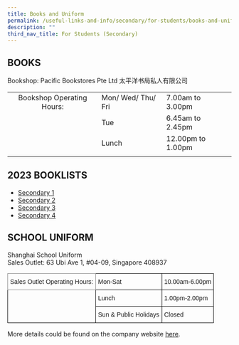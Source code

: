 ```yaml
---
title: Books and Uniform
permalink: /useful-links-and-info/secondary/for-students/books-and-uniform/
description: ""
third_nav_title: For Students (Secondary)
---
```

## BOOKS

Bookshop: Pacific Bookstores Pte Ltd 太平洋书局私人有限公司

|   |   |   |
|:-:|---|---|
| Bookshop Operating Hours:  | Mon/ Wed/ Thu/ Fri  | 7.00am to 3.00pm  |
|   | Tue  | 6.45am to 2.45pm  |
|   | Lunch  | 12.00pm to 1.00pm  |
|   |   |   |


## 2023 BOOKLISTS




*   [Secondary 1](/files/2023%20s1%20booklist.pdf)
*   [Secondary 2](/files/2023%20sec%202%20booklist.pdf)
*   [Secondary 3](/files/2023%20sec%203%20booklist.pdf)
*   [Secondary 4](files/2023%20sec%204%20booklist.pdf)

## SCHOOL UNIFORM


Shanghai School Uniform  
Sales Outlet: 63 Ubi Ave 1, #04-09, Singapore 408937  
  
<style type="text/css">
.tg  {border-collapse:collapse;border-spacing:0;}
.tg td{border-color:black;border-style:solid;border-width:1px;font-family:Arial, sans-serif;font-size:14px;
  overflow:hidden;padding:10px 5px;word-break:normal;}
.tg th{border-color:black;border-style:solid;border-width:1px;font-family:Arial, sans-serif;font-size:14px;
  font-weight:normal;overflow:hidden;padding:10px 5px;word-break:normal;}
.tg .tg-0pky{border-color:inherit;text-align:left;vertical-align:top}
.tg .tg-0lax{text-align:left;vertical-align:top}
</style>
<table class="tg">
<thead>
  <tr>
    <th class="tg-0pky">Sales Outlet Operating Hours:</th>
    <th colspan="2" class="tg-0lax">Mon-Sat</th>
    <th colspan="2" class="tg-0lax">10.00am-6.00pm</th>
  </tr>
</thead>
<tbody>
  <tr>
    <td rowspan="2" class="tg-0lax"></td>
    <td colspan="2" class="tg-0lax">Lunch</td>
    <td colspan="2" class="tg-0lax">1.00pm-2.00pm</td>
  </tr>
  <tr>
    <td colspan="2" class="tg-0lax">Sun &amp; Public Holidays</td>
    <td colspan="2" class="tg-0lax">Closed</td>
  </tr>
</tbody>
</table>
  
More details could be found on the company website&nbsp;[here](http://www.shanghai-uniforms.com/).